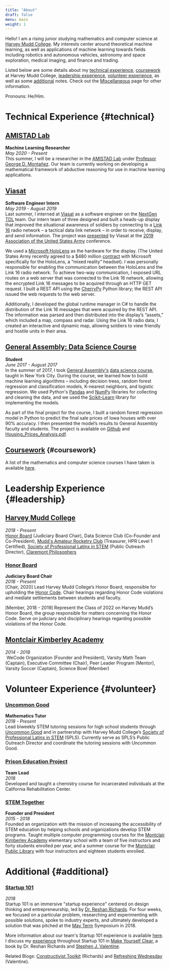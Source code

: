 ```yaml
---
title: "About"
draft: false
menu: main
weight: 1
---
```


Hello! I am a rising junior studying mathematics and computer science at [Harvey Mudd College](https://www.hmc.edu/). My interests center around theoretical machine learning, as well as applications of machine learning towards fields including robotics and autonomous vehicles, astronomy and space exploration, medical imaging, and finance and trading.

Listed below are some details about my [technical experience](#technical), [coursework](/img/EspinosaDice_Coursework.pdf) at Harvey Mudd College, [leadership experience](#leadership), [volunteer experience](#volunteer), as well as some [additional](#additional) notes. Check out the [Miscellaneous](/miscellaneous) page for other information.

Pronouns: He/Him.

# Technical Experience {#technical}
## [AMISTAD Lab](https://www.cs.hmc.edu/~montanez/amistad.html)
**Machine Learning Researcher**  
*May 2020 - Present*  
This summer, I will be a researcher in the [AMISTAD Lab](https://www.cs.hmc.edu/~montanez/amistad.html) under [Professor George D. Montañez](https://www.cs.hmc.edu/~montanez/). Our team is currently working on developing a mathematical framework of abductive reasoning for use in machine learning applications.

## [Viasat](https://www.viasat.com/)
**Software Engineer Intern**  
*May 2019 - August 2019*  
Last summer, I interned at [Viasat](https://www.viasat.com/) as a software engineer on the [NextGen TDL](https://www.viasat.com/products/next-gen-link16) team. Our intern team of three designed and built a heads-up display that improved the situational awareness of soldiers by connecting to a [Link 16](https://www.viasat.com/products/link-16-tactical-data-links) radio network – a tactical data link network – in order to receive, display, and send information. The project was [presented](https://www.linkedin.com/posts/viasat-government_ausa2019-nationalasset-activity-6591002603256115200-3vmt) by Viasat at the [2019 Association of the United States Army](https://ausameetings.org/2019annualmeeting/) conference. 

We used a [Microsoft HoloLens](https://www.microsoft.com/en-us/hololens) as the hardware for the display. (The United States Army recently agreed to a $480 million [contract](https://www.forbes.com/sites/davidhambling/2020/05/22/battlefield-augmented-reality-gets-real/#44d261917d8e) with Microsoft specifically for the HoloLens, a “mixed reality” headset). I was personally responsible for enabling the communication between the HoloLens and the Link 16 radio network. To achieve two-way communication, I exposed URL routes on a web server that was connected to the Link 16 network, allowing the encrypted Link 16 messages to be acquired through an HTTP GET request. I built a REST API using the [CherryPy](https://cherrypy.org/) Python library; the REST API issued the web requests to the web server. 

Additionally, I developed the global runtime manager in C# to handle the distribution of the Link 16 messages that were acquired by the REST API. The information was parsed and then distributed into the display’s “assets,” which included a map, compass and radar. Using the Link 16 radio data, I created an interactive and dynamic map, allowing soldiers to view friendly and hostile units in their area.

## [General Assembly: Data Science Course](https://generalassemb.ly/education/data-science/new-york-city)
**Student**  
*June 2017 - August 2017*  
In the summer of 2017, I took [General Assembly's](https://generalassemb.ly/) [data science course](https://generalassemb.ly/education/data-science/new-york-city), taught in New York City. During the course, we learned how to build machine learning algorithms – including decision trees, random forest regression and classification models, K-nearest neighbors, and logistic regression. We used Python's [Pandas](https://pandas.pydata.org/) and [NumPy](https://numpy.org/) libraries for collecting and cleaning the data, and we used the [Scikit-Learn](https://scikit-learn.org/stable/) library for implementing the models.

As part of the final project for the course, I built a random forest regression model in Python to predict the final sale prices of Iowa houses with over 90% accuracy. I then presented the model’s results to General Assembly faculty and students. The project is available on [Github](https://github.com/nico-espinosadice/house-price-prediction) and [Housing_Prices_Analysis.pdf](/img/Housing_Prices_Analysis.pdf).

## [Coursework](/img/EspinosaDice_Coursework.pdf) {#coursework}
A list of the mathematics and computer science courses I have taken is available [here](/img/EspinosaDice_Coursework.pdf).

# Leadership Experience {#leadership}
## [Harvey Mudd College](https://www.hmc.edu/)
*2018 - Present*  
[Honor Board](https://www.hmc.edu/ashmc/honor-code/) (Judiciary Board Chair), Data Science Club (Co-Founder and Co-President), [Mudd's Amateur Rocketry Club](https://www.hmc.edu/ashmc/chartered-clubs/) (Treasurer, HPR Level 1 Certified), [Society of Professional Latinx in STEM](https://www.facebook.com/HarveyMuddSPLS/) (Public Outreach Director), [Claremont Philosophers](https://www.facebook.com/groups/claremontphilosophers/)

### [Honor Board](https://www.hmc.edu/ashmc/honor-code/)
**Judiciary Board Chair**  
*2018 - Present*  
[Chair, 2020] Lead Harvey Mudd College’s Honor Board, responsible for upholding the [Honor Code](http://catalog.hmc.edu/content.php?catoid=9&navoid=342).
Chair hearings regarding Honor Code violations and mediate settlements between students and faculty.

[Member, 2018 - 2019] Represent the Class of 2022 on Harvey Mudd’s Honor Board, the group responsible for matters concerning the Honor Code. Serve on judiciary and disciplinary hearings regarding possible violations of the Honor Code.

## [Montclair Kimberley Academy](https://www.mka.org/)
*2014 - 2018*  
 WeCode Organization (Founder and President), Varsity Math Team (Captain), Executive Committee (Chair), Peer Leader Program (Mentor), Varsity Soccer (Captain), Science Bowl (Member)

# Volunteer Experience {#volunteer}

### [Uncommon Good](https://uncommongood.org/)
**Mathematics Tutor**  
*2018 - Present*  
Lead biweekly STEM tutoring sessions for high school students through [Uncommon Good](https://uncommongood.org/) and in partnership with Harvey Mudd College’s [Society of Professional Latinx in STEM](https://www.facebook.com/HarveyMuddSPLS/) (SPLS). Currently serve as SPLS’s Public Outreach Director and coordinate the tutoring sessions with Uncommon Good.

### [Prison Education Project](http://www.prisoneducationproject.org/index.html)
**Team Lead**  
*2018*  
Developed and taught a chemistry course for incarcerated individuals at the California Rehabilitation Center.

### [STEM Together](http://www.montclairlibrary.org/news-events/summer-coding-with-nico-espinosa-dice/)
**Founder and President**  
*2015 - 2018*  
Founded an organization with the mission of increasing the accessibility of STEM education by helping schools and organizations develop STEM programs. Taught multiple computer programming courses for the [Montclair Kimberley Academy](https://www.mka.org/academics/primary) elementary school with a team of five instructors and forty students enrolled per year, and a summer course for the [Montclair Public Library](https://montclairlibrary.org/) with four instructors and eighteen students enrolled.


# Additional {#additional}

<!-- ### Impact Leadership Program
*2019 - Present*  
Cohort-based program focused on developing personal leadership skills aligned with values, strengths and ethics, with an emphasis on identity, consciousness, and well-being. -->

### [Startup 101](http://startup101.mka.org/)
*2018*  
Startup 101 is an immersive "startup experience" centered on design thinking and entrepreneurship, led by [Dr. Reshan Richards](https://www.linkedin.com/in/reshan-richards-50782b12/). For four weeks, we focused on a particular problem, researching and experimenting with possible solutions, spoke to industry experts, and ultimately developed a solution that was pitched at the [May Term](https://www.mka.org/student-life/mayterm) Symposium in 2018.

More information about our team's Startup 101 experience is available [here](http://startup101.mka.org/blog-40). I discuss my [experience](https://books.google.com/books?id=a6iODwAAQBAJ&pg=PA82&lpg=PA82&dq=make+yourself+clear+nico+espinosa+dice&source=bl&ots=6cX6hF4ONa&sig=ACfU3U3qcoEjfHpikMfLmxz399e63e6L_Q&hl=en&sa=X&ved=2ahUKEwjYr_7s76ToAhW_lnIEHfgZA58Q6AEwAHoECAoQAQ#v=onepage&q=make%20yourself%20clear%20nico%20espinosa%20dice&f=false) throughout Startup 101 in [Make Yourself Clear](https://www.amazon.com/Make-Yourself-Clear-Understand-Everything/dp/111955859X), a book by Dr. Reshan Richards and [Stephen J. Valentine](https://www.linkedin.com/in/stephen-valentine-563bab77/).

Related Blogs: [Constructivist Toolkit](https://www.constructivisttoolkit.com/2019/explain-everything-2020-hope) (Richards) and [Refreshing Wednesday](https://refreshingwednesday.com) (Valentine).
